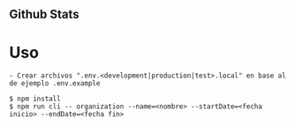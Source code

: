 ## Github Stats

# Uso
    
    - Crear archivos ".env.<development|production|test>.local" en base al de ejemplo .env.example

    $ npm install
    $ npm run cli -- organization --name=<nombre> --startDate=<fecha inicio> --endDate=<fecha fin>

